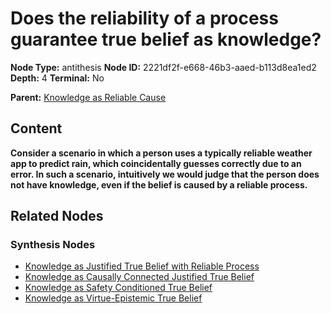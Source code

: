 # Does the reliability of a process guarantee true belief as knowledge?

**Node Type:** antithesis
**Node ID:** 2221df2f-e668-46b3-aaed-b113d8ea1ed2
**Depth:** 4
**Terminal:** No

**Parent:** [Knowledge as Reliable Cause](knowledge-as-reliable-cause-synthesis-0bd02f21-7c76-4ec5-a53c-9ebba54cc773.md)

## Content

**Consider a scenario in which a person uses a typically reliable weather app to predict rain, which coincidentally guesses correctly due to an error. In such a scenario, intuitively we would judge that the person does not have knowledge, even if the belief is caused by a reliable process.**

## Related Nodes

### Synthesis Nodes

- [Knowledge as Justified True Belief with Reliable Process](knowledge-as-justified-true-belief-with-reliable-process-synthesis-62d2d201-ced7-4fda-a115-d20d261daebe.md)
- [Knowledge as Causally Connected Justified True Belief](knowledge-as-causally-connected-justified-true-belief-synthesis-77a816f7-d9a2-4a1c-85c5-c81a8da7414b.md)
- [Knowledge as Safety Conditioned True Belief](knowledge-as-safety-conditioned-true-belief-synthesis-a9211458-1463-4966-bcb9-73a2706c9975.md)
- [Knowledge as Virtue-Epistemic True Belief](knowledge-as-virtue-epistemic-true-belief-synthesis-db7d2c3e-8409-487f-a8d6-2909c0687da6.md)
